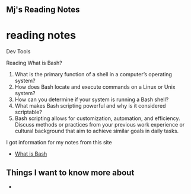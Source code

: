 ## Mj's Reading Notes

# reading notes

Dev Tools

Reading
What is Bash?

1. What is the primary function of a shell in a computer’s operating system?
2. How does Bash locate and execute commands on a Linux or Unix system?
3. How can you determine if your system is running a Bash shell?
4. What makes Bash scripting powerful and why is it considered scriptable?
5. Bash scripting allows for customization, automation, and efficiency. Discuss methods or practices from your previous work experience or cultural background that aim to achieve similar goals in daily tasks.

I got information for my notes from this site 
- [What is Bash](https://opensource.com/resources/what-bash)
## Things I want to know more about
- []()
